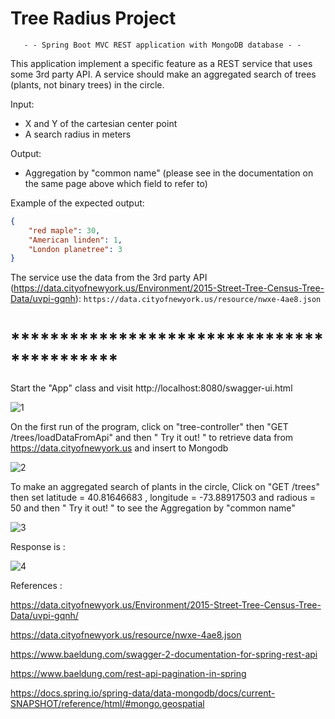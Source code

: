 # Tree Radius Project

       - - Spring Boot MVC REST application with MongoDB database - -

This application implement a specific feature as a REST service that uses some 3rd party API.
A service should make an aggregated search of trees (plants, not binary trees) in the circle.

Input:
  - X and Y of the cartesian center point
  - A search radius in meters

Output:
  - Aggregation by "common name" (please see in the documentation on the same page above which field to refer to)

Example of the expected output:
```json
{
    "red maple": 30,
    "American linden": 1,
    "London planetree": 3
}
```

The service use the data from the 3rd party API (https://data.cityofnewyork.us/Environment/2015-Street-Tree-Census-Tree-Data/uvpi-gqnh): `https://data.cityofnewyork.us/resource/nwxe-4ae8.json`

# *******************************************

Start the "App" class and visit http://localhost:8080/swagger-ui.html 

![1](https://user-images.githubusercontent.com/14158040/111809491-4b2e9180-88ea-11eb-9e3d-942bb9d1e0c3.jpg)


On the first run of the program, click on "tree-controller" then "GET /trees/loadDataFromApi" and then " Try it out! " to retrieve data from https://data.cityofnewyork.us and insert to Mongodb 

![2](https://user-images.githubusercontent.com/14158040/111813771-e164b680-88ee-11eb-916f-d6f52d0c5338.jpg)


To make an aggregated search of plants in the circle, Click on "GET /trees" then set latitude = 40.81646683 , longitude = -73.88917503 and radious = 50  and then " Try it out! " to see the Aggregation by "common name" 

![3](https://user-images.githubusercontent.com/14158040/111814024-399bb880-88ef-11eb-82da-6f4e1accf9bd.jpg)


Response is :


![4](https://user-images.githubusercontent.com/14158040/111814889-41a82800-88f0-11eb-9983-f34969530139.jpg)









References :

https://data.cityofnewyork.us/Environment/2015-Street-Tree-Census-Tree-Data/uvpi-gqnh/

https://data.cityofnewyork.us/resource/nwxe-4ae8.json

https://www.baeldung.com/swagger-2-documentation-for-spring-rest-api

https://www.baeldung.com/rest-api-pagination-in-spring

https://docs.spring.io/spring-data/data-mongodb/docs/current-SNAPSHOT/reference/html/#mongo.geospatial

